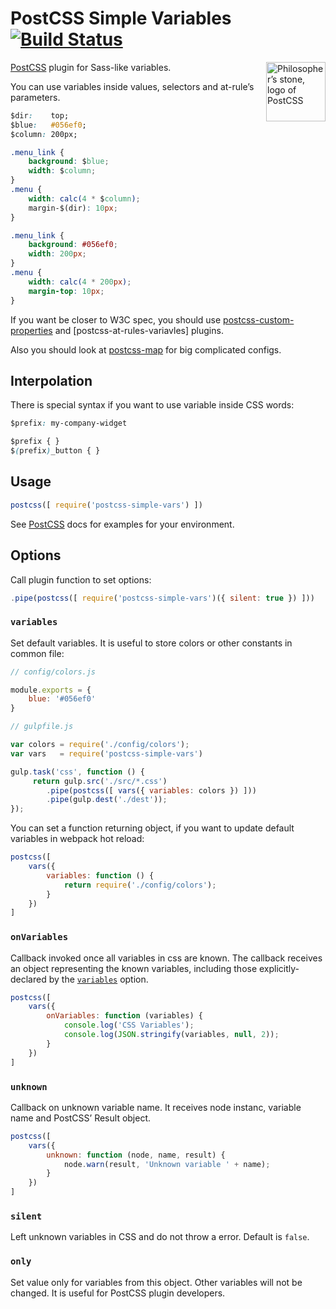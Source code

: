 # PostCSS Simple Variables [![Build Status][ci-img]][ci]

<img align="right" width="95" height="95"
     title="Philosopher’s stone, logo of PostCSS"
     src="http://postcss.github.io/postcss/logo.svg">

[PostCSS] plugin for Sass-like variables.

You can use variables inside values, selectors and at-rule’s parameters.

```css
$dir:    top;
$blue:   #056ef0;
$column: 200px;

.menu_link {
    background: $blue;
    width: $column;
}
.menu {
    width: calc(4 * $column);
    margin-$(dir): 10px;
}
```

```css
.menu_link {
    background: #056ef0;
    width: 200px;
}
.menu {
    width: calc(4 * 200px);
    margin-top: 10px;
}
```

If you want be closer to W3C spec,
you should use [postcss-custom-properties] and [postcss-at-rules-variavles] plugins.

Also you should look at [postcss-map] for big complicated configs.

[postcss-at-rules-variables]: https://github.com/GitScrum/postcss-at-rules-variables
[postcss-custom-properties]:  https://github.com/postcss/postcss-custom-properties
[postcss-map]:                https://github.com/pascalduez/postcss-map
[PostCSS]:                    https://github.com/postcss/postcss
[ci-img]:                     https://travis-ci.org/postcss/postcss-simple-vars.svg
[ci]:                         https://travis-ci.org/postcss/postcss-simple-vars

## Interpolation

There is special syntax if you want to use variable inside CSS words:

```css
$prefix: my-company-widget

$prefix { }
$(prefix)_button { }
```

## Usage

```js
postcss([ require('postcss-simple-vars') ])
```

See [PostCSS] docs for examples for your environment.

## Options

Call plugin function to set options:

```js
.pipe(postcss([ require('postcss-simple-vars')({ silent: true }) ]))
```

### `variables`

Set default variables. It is useful to store colors or other constants
in common file:

```js
// config/colors.js

module.exports = {
    blue: '#056ef0'
}

// gulpfile.js

var colors = require('./config/colors');
var vars   = require('postcss-simple-vars')

gulp.task('css', function () {
     return gulp.src('./src/*.css')
        .pipe(postcss([ vars({ variables: colors }) ]))
        .pipe(gulp.dest('./dest'));
});
```

You can set a function returning object, if you want to update default
variables in webpack hot reload:

```js
postcss([
    vars({
        variables: function () {
            return require('./config/colors');
        }
    })
]
```

### `onVariables`

Callback invoked once all variables in css are known. The callback receives
an object representing the known variables, including those explicitly-declared
by the [`variables`](#variables) option.

```js
postcss([
    vars({
        onVariables: function (variables) {
            console.log('CSS Variables');
            console.log(JSON.stringify(variables, null, 2));
        }
    })
]
```

### `unknown`

Callback on unknown variable name. It receives node instanc, variable name
and PostCSS’ Result object.

```js
postcss([
    vars({
        unknown: function (node, name, result) {
            node.warn(result, 'Unknown variable ' + name);
        }
    })
]
```

### `silent`

Left unknown variables in CSS and do not throw a error. Default is `false`.

### `only`

Set value only for variables from this object.
Other variables will not be changed. It is useful for PostCSS plugin developers.

